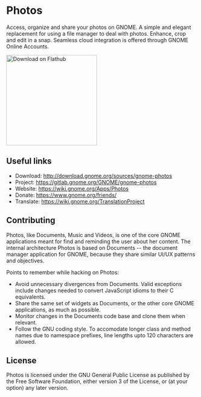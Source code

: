 # Photos 

Access, organize and share your photos on GNOME. A simple and elegant
replacement for using a file manager to deal with photos.
Enhance, crop and edit in a snap. Seamless cloud integration is offered
through GNOME Online Accounts.

<a href='https://flathub.org/apps/details/org.gnome.Photos'><img width='240' alt='Download on Flathub' src='https://flathub.org/assets/badges/flathub-badge-i-en.png'/></a>

## Useful links

* Download: <http://download.gnome.org/sources/gnome-photos>
* Project: <https://gitlab.gnome.org/GNOME/gnome-photos>
* Website: <https://wiki.gnome.org/Apps/Photos>
* Donate: <https://www.gnome.org/friends/>
* Translate: <https://wiki.gnome.org/TranslationProject>

## Contributing

Photos, like Documents, Music and Videos, is one of the core GNOME
applications meant for find and reminding the user about her content.
The internal architecture Photos is based on Documents -- the document
manager application for GNOME, because they share similar UI/UX
patterns and objectives.

Points to remember while hacking on Photos:

+ Avoid unnecessary divergences from Documents. Valid exceptions
  include changes needed to convert JavaScript idioms to their C
  equivalents.
+ Share the same set of widgets as Documents, or the other core GNOME
  applications, as much as possible.
+ Monitor changes in the Documents code base and clone them when
  relevant.
+ Follow the GNU coding style. To accomodate longer class and method
  names due to namespace prefixes, line lengths upto 120 characters
  are allowed.

## License

Photos is licensed under the GNU General Public License as published by
the Free Software Foundation, either version 3 of the License, or (at
your option) any later version.
